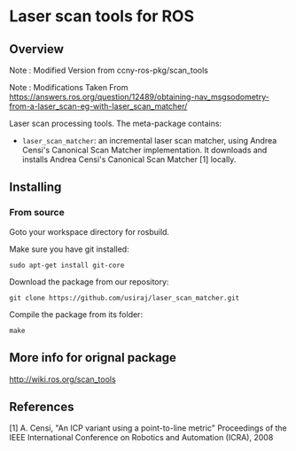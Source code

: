 Laser scan tools for ROS
===================================

Overview
-----------------------------------

Note : Modified Version from ccny-ros-pkg/scan_tools

Note : Modifications Taken From https://answers.ros.org/question/12489/obtaining-nav_msgsodometry-from-a-laser_scan-eg-with-laser_scan_matcher/

Laser scan processing tools. The meta-package contains:

 * `laser_scan_matcher`: an incremental laser scan matcher, using Andrea Censi's Canonical
Scan Matcher implementation. It downloads and installs Andrea Censi's Canonical Scan Matcher [1] locally.

Installing
-----------------------------------

### From source ###

Goto your workspace directory for rosbuild.

Make sure you have git installed:

    sudo apt-get install git-core

Download the package from our repository:

    git clone https://github.com/usiraj/laser_scan_matcher.git


Compile the package from its folder:

    make

More info for orignal package
-----------------------------------

http://wiki.ros.org/scan_tools

References
-----------------------------------
 [1] A. Censi, "An ICP variant using a point-to-line metric" Proceedings of the
IEEE International Conference on Robotics and Automation (ICRA), 2008
